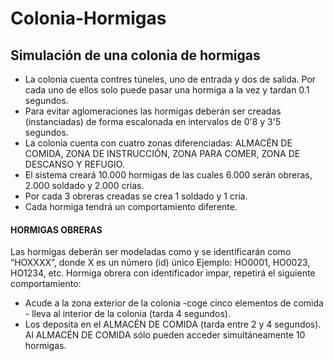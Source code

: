 # Colonia-Hormigas
<h2>Simulación de una colonia de hormigas</h2>

<p>
<ul>
  <li>La colonia cuenta contres túneles, uno de entrada y dos de salida. 
  Por cada uno de ellos solo puede pasar una hormiga a la vez y tardan 0.1 segundos. 
  <li>Para evitar aglomeraciones las hormigas deberán ser creadas (instanciadas) de forma escalonada
  en intervalos de 0'8 y 3'5 segundos. 
  <li>La colonia cuenta con cuatro zonas diferenciadas: ALMACÉN DE COMIDA, ZONA DE INSTRUCCIÓN, ZONA
  PARA COMER, ZONA DE DESCANSO Y REFUGIO.
  <li>El sistema creará 10.000 hormigas de las cuales 6.000 serán obreras, 2.000 soldado y 2.000 crias.
  <li>Por cada 3 obreras creadas se crea 1 soldado y 1 cria.
  <li>Cada hormiga tendrá un comportamiento diferente.
</ul>
</p>

<h4>HORMIGAS OBRERAS</h4>
<p>
Las hormigas deberán ser modeladas como y se identificarán como “HOXXXX”, donde X es un número (id) único 
Ejemplo: HO0001, HO0023, HO1234, etc.
Hormiga obrera con identificador impar, repetirá el siguiente comportamiento:
<ul>
  <li>Acude a la zona exterior de la colonia -coge cinco elementos de comida - lleva al 
interior de la colonia (tarda 4 segundos). 
  <li>Los deposita en el ALMACÉN DE COMIDA (tarda entre 2 y 4 segundos). Al ALMACÉN 
  DE COMIDA sólo pueden acceder simultáneamente 10 hormigas.
</ul>
</p>
